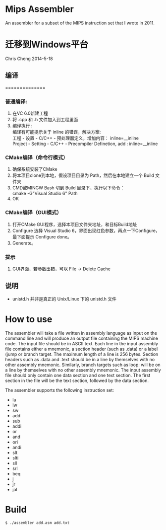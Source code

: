 Mips Assembler
==============

An assembler for a subset of the MIPS instruction set that I wrote in 2011.

# 迁移到Windows平台
Chris Cheng
2014-5-18

## 编译
==============

### 普通编译:
1. 在VC 6.0新建工程
2. 将 .cpp 和 .h 文件加入到工程里面
3. 编译执行 :  
   编译有可能提示关于 inline 的错误，解决方案:  
   工程 - 设置 - C/C++ - 预处理器定义，增加内容： inline=__inline  
   Project - Setting - C/C++ - Precompiler Definetion, add : inline=__inline

### CMake编译（命令行模式）
1. 确保系统安装了CMake
2. 将本项目clone到本地，假设项目目录为 Path，然后在本地建立一个 Build 文件夹
3. CMD或MINGW Bash 切到 Build 目录下，执行以下命令：  
   cmake -G"Visual Studio 6" Path
4. OK

### CMake编译（GUI模式）
1. 打开CMake GUI程序，选择本项目文件夹地址，和目标Build地址
2. Configure 选择 Visual Studio 6，界面出现红色参数，再点一下Configure，最下面提示 Configure done。
3. Generate。

### 提示
1. GUI界面，若参数出错，可以 File -> Delete Cache

## 说明
- unistd.h 并非是真正的 Unix/Linux 下的 unistd.h 文件



# How to use
The assembler will take a file written in assembly language as input on the command line and will produce an output file containing the MIPS machine code. The input file should be in ASCII text. Each line in the input assembly file contains either a mnemonic, a section header (such as .data) or a label (jump or branch target. The maximum length of a line is 256 bytes. Section headers such as .data and .text should be in a line by themselves with no other assembly mnemonic. Similarly, branch targets such as loop: will be on a line by themselves with no other assembly mnemonic. The input assembly file should only contain one data section and one text section. The first section in the file will be the text section, followed by the data section.

The assembler supports the following instruction set:
- la
- lw
- sw
- add
- sub
- addi
- or
- and
- ori
- andi
- slt
- slti
- sll
- srl
- beq
- j
- jr
- jal

# Build
    $ ./assembler add.asm add.txt
